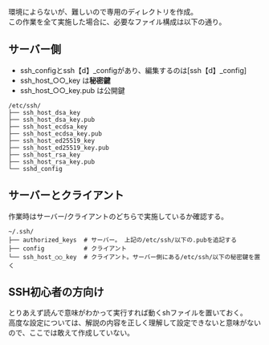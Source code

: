 環境によらないが、難しいので専用のディレクトリを作成。  
この作業を全て実施した場合に、必要なファイル構成は以下の通り。

## サーバー側
- ssh_configとssh【d】_configがあり、編集するのは[ssh【d】_config]
- ssh_host_○○_key は**秘密鍵**
- ssh_host_○○_key.pub は公開鍵

```
/etc/ssh/
├── ssh_host_dsa_key
├── ssh_host_dsa_key.pub
├── ssh_host_ecdsa_key
├── ssh_host_ecdsa_key.pub
├── ssh_host_ed25519_key
├── ssh_host_ed25519_key.pub
├── ssh_host_rsa_key
├── ssh_host_rsa_key.pub
└── sshd_config
```

## サーバーとクライアント
作業時はサーバー/クライアントのどちらで実施しているか確認する。

```
~/.ssh/
├── authorized_keys  # サーバー。 上記の/etc/ssh/以下の.pubを追記する
├── config           # クライアント
└── ssh_host_○○_key  # クライアント。サーバー側にある/etc/ssh/以下の秘密鍵を置く
```

## SSH初心者の方向け
とりあえず読んで意味がわかって実行すれば動くshファイルを置いておく。  
高度な設定については、解説の内容を正しく理解して設定できないと意味がないので、ここでは敢えて作成していない。

